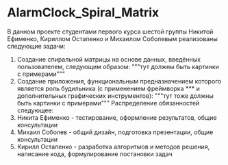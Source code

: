 # AlarmClock_Spiral_Matrix
В данном проекте студентами первого курса шестой группы Никитой Ефименко, Кириллом Остапенко и Михаилом Соболевым реализованы следующие задачи:
  1) Создание спиральной матрицы на основе данных, введённых пользователем, следующим образом: 
      """тут должны быть картинки с примерами"""
  2) Создание приложения, функциональным предназначением которого является роль будильника (с применением фреймворка *** и дополнительных графических инструментов):
      """тут тоже должны быть картинки с примерами"""
Распределение обязанностей следующее:
1) Никита Ефименко - тестирование, оформление результатов, общие консультации 
2) Михаил Соболев - общий дизайн, подготовка презентации, общие консультации
3) Кирилл Остапенко - разработка алгоритмов и методов решения, написание кода, формулирование постановки задач

